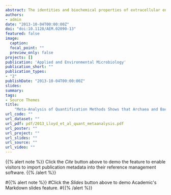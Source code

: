 ```yaml
---
abstract: The identities and biochemical properties of extracellular enzymes present in natural environments are poorly constrained. We used a series of competitive inhibition experiments with samples from a freshwater environment (the Tennessee River at Knoxville, TN, USA) and a marine environment (Bogue Sound, NC, USA) to characterize the range of substrate specificities of naturally occurring enzymes that hydrolyze L-leucine 7-amido-4-methylcoumarin (Leu-AMC), L‑proline-AMC (Pro-AMC), and L-arginine-AMC (Arg-AMC)—putative substrates for leucyl-aminopeptidase, prolyl-aminopeptidase, and arginyl-aminopeptidase, respectively. Extracellular peptidases which hydrolyzed Arg-AMC and Leu-AMC demonstrated affinity for up to 8 other amino acids, whereas those hydrolyzing Pro-AMC in the Tennessee River, and Arg-AMC at Bogue Sound, were more specific to proline and arginine, respectively. Patterns of substrate affinity showed that Leu-AMC (at both sampling sites) and Arg-AMC (at Bogue Sound) were primarily hydrolyzed by enzymes other than leucyl-aminopeptidase and arginyl-aminopeptidase, respectively. The set of naturally occurring peptidases in both environments showed greater affinity towards a subset of amino acids. These amino acids were on average larger, yielded more free energy from oxidation to CO2, and tended to be depleted in aged organic matter. These relationships indicate that pathways of amino acid diagenesis are at least partially controlled by the substrate specificities of the peptidases involved in protein degradation.
authors:
- admin
date: "2013-10-04T00:00:00Z"
doi: "doi:10.1128/AEM.02090-13"
featured: false
image:
  caption: 
  focal_point: ""
  preview_only: false
projects: []
publication: 'Applied and Environmental Microbiology'
publication_short: ""
publication_types:
- "2"
publishDate: "2013-10-04T00:00:00Z"
slides: 
summary: 
tags:
- Source Themes
title: 
    "Meta-Analysis of Quantification Methods Shows that Archaea and Bacteria Have Similar Abundances in the Subseafloor"
url_code: ""
url_dataset: ""
url_pdf: pdf/2013_Lloyd_et_al_quant_metaanalysis.pdf
url_poster: ""
url_project: ""
url_slides: ""
url_source: ""
url_video: ""
---
```


{{% alert note %}}
Click the *Cite* button above to demo the feature to enable visitors to import publication metadata into their reference management software.
{{% /alert %}}

#{{% alert note %}}
#Click the *Slides* button above to demo Academic's Markdown slides feature.
#{{% /alert %}}

